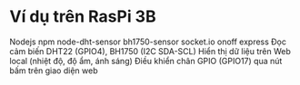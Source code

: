 # Ví dụ trên RasPi 3B
Nodejs npm node-dht-sensor bh1750-sensor socket.io onoff express 
Đọc cảm biến DHT22 (GPIO4), BH1750 (I2C SDA-SCL) 
Hiển thị dữ liệu trên Web local (nhiệt độ, độ ẩm, ánh sáng)
Điều khiển chân GPIO (GPIO17) qua nút bấm trên giao diện web
